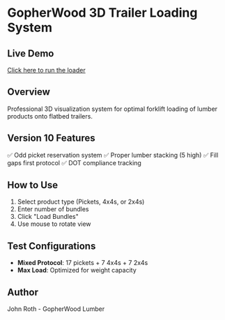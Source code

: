 # GopherWood 3D Trailer Loading System

## Live Demo
[Click here to run the loader](gopherwood-3d-loader-v10-production.html)

## Overview
Professional 3D visualization system for optimal forklift loading of lumber products onto flatbed trailers.

## Version 10 Features
✅ Odd picket reservation system
✅ Proper lumber stacking (5 high)
✅ Fill gaps first protocol
✅ DOT compliance tracking

## How to Use
1. Select product type (Pickets, 4x4s, or 2x4s)
2. Enter number of bundles
3. Click "Load Bundles"
4. Use mouse to rotate view

## Test Configurations
- **Mixed Protocol**: 17 pickets + 7 4x4s + 7 2x4s
- **Max Load**: Optimized for weight capacity

## Author
John Roth - GopherWood Lumber
